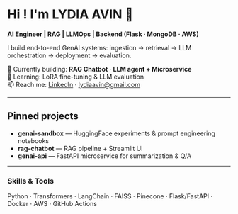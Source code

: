 # Hi ! I'm LYDIA AVIN 👋
**AI Engineer | RAG | LLMOps | Backend (Flask · MongoDB · AWS)**

I build end-to-end GenAI systems: ingestion → retrieval → LLM orchestration → deployment → evaluation.

🔭 Currently building: **RAG Chatbot** · **LLM agent + Microservice**  
🌱 Learning: LoRA fine-tuning & LLM evaluation  
📫 Reach me: [LinkedIn](www.linkedin.com/in/lydiaavin) · lydiaavin@gmail.com

---

## Pinned projects
- **genai-sandbox** — HuggingFace experiments & prompt engineering notebooks  
- **rag-chatbot** — RAG pipeline + Streamlit UI 
- **genai-api** — FastAPI microservice for summarization & Q/A

---

### Skills & Tools
Python · Transformers · LangChain · FAISS · Pinecone · Flask/FastAPI · Docker · AWS · GitHub Actions

